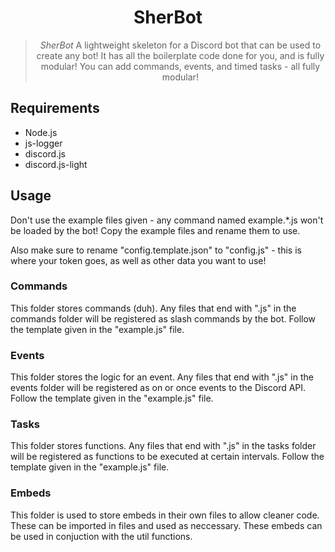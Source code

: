 <h1 align="center">SherBot</h1>
<blockquote align="center">
  <em>SherBot</em> A lightweight skeleton for a Discord bot that can be used to create any bot! It has all the boilerplate code done for you, and is fully modular! You can add commands, events, and timed tasks - all fully modular!
</blockquote>

<h2>
Requirements
</h2>
<ul>
  <li> Node.js </li>
  <li> js-logger </li>
  <li> discord.js </li>
  <li> discord.js-light </li>
</ul>

<h2>
Usage
</h2>
Don't use the example files given - any command named example.*.js won't be loaded by the bot! Copy the example files and rename them to use.

Also make sure to rename "config.template.json" to "config.js" - this is where your token goes, as well as other data you want to use!

<h3>
Commands
</h3>
This folder stores commands (duh). Any files that end with ".js" in the commands folder will be registered as slash commands by the bot. Follow the template given in the "example.js" file.

<h3>
Events
</h3>
This folder stores the logic for an event. Any files that end with ".js" in the events folder will be registered as on or once events to the Discord API. Follow the template given in the "example.js" file.

<h3>
Tasks
</h3>
This folder stores functions. Any files that end with ".js" in the tasks folder will be registered as functions to be executed at certain intervals. Follow the template given in the "example.js" file.

<h3>
Embeds
</h3>
This folder is used to store embeds in their own files to allow cleaner code. These can be imported in files and used as neccessary. These embeds can be used in conjuction with the util functions.
